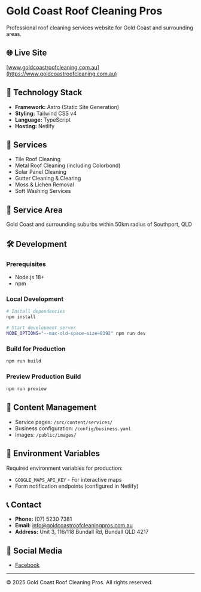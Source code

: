 # Gold Coast Roof Cleaning Pros

Professional roof cleaning services website for Gold Coast and surrounding areas.

## 🌐 Live Site
[www.goldcoastroofcleaning.com.au](https://www.goldcoastroofcleaning.com.au)

## 🚀 Technology Stack
- **Framework:** Astro (Static Site Generation)
- **Styling:** Tailwind CSS v4
- **Language:** TypeScript
- **Hosting:** Netlify

## 📱 Services
- Tile Roof Cleaning
- Metal Roof Cleaning (including Colorbond)
- Solar Panel Cleaning
- Gutter Cleaning & Clearing
- Moss & Lichen Removal
- Soft Washing Services

## 📍 Service Area
Gold Coast and surrounding suburbs within 50km radius of Southport, QLD

## 🛠️ Development

### Prerequisites
- Node.js 18+
- npm

### Local Development
```bash
# Install dependencies
npm install

# Start development server
NODE_OPTIONS="--max-old-space-size=8192" npm run dev
```

### Build for Production
```bash
npm run build
```

### Preview Production Build
```bash
npm run preview
```

## 📝 Content Management
- Service pages: `/src/content/services/`
- Business configuration: `/config/business.yaml`
- Images: `/public/images/`

## 🔧 Environment Variables
Required environment variables for production:
- `GOOGLE_MAPS_API_KEY` - For interactive maps
- Form notification endpoints (configured in Netlify)

## 📞 Contact
- **Phone:** (07) 5230 7381
- **Email:** info@goldcoastroofcleaningpros.com.au
- **Address:** Unit 3, 116/118 Bundall Rd, Bundall QLD 4217

## 🔗 Social Media
- [Facebook](https://www.facebook.com/GoldCoastRoofCleaningPros)

---

© 2025 Gold Coast Roof Cleaning Pros. All rights reserved.